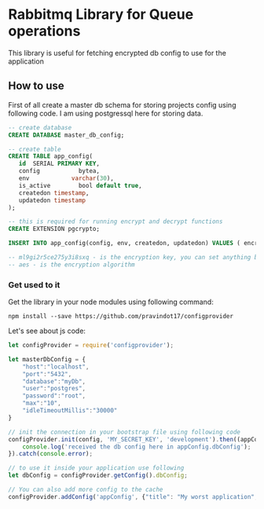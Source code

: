 Rabbitmq Library for Queue operations
===================
This library is useful for fetching encrypted db config to use for the application

## How to use
First of all create a master db schema for storing projects config using following code. I am using postgressql here for storing data.
```sql
-- create database
CREATE DATABASE master_db_config;

-- create table
CREATE TABLE app_config(
   id  SERIAL PRIMARY KEY,
   config           bytea,
   env            varchar(30),
   is_active        bool default true,
   createdon timestamp,
   updatedon timestamp
);

-- this is required for running encrypt and decrypt functions
CREATE EXTENSION pgcrypto;

INSERT INTO app_config(config, env, createdon, updatedon) VALUES ( encrypt( '{"host":"localhost","port":"5432","database":"myDb","user":"postgres","password":"root","max":"10","idleTimeoutMillis":"30000"}', 'ml9gi2r5ce275y3i8sxq', 'aes'), 'development', '2018-09-26 10:01:00', '2018-09-26 10:01:00' );

-- ml9gi2r5ce275y3i8sxq - is the encryption key, you can set anything based on your project and environment
-- aes - is the encryption algorithm
```

### Get used to it
Get the library in your node modules using following command:
```
npm install --save https://github.com/pravindot17/configprovider
```

Let's see about js code:
```js
let configProvider = require('configprovider');

let masterDbConfig = {
    "host":"localhost",
    "port":"5432",
    "database":"myDb",
    "user":"postgres",
    "password":"root",
    "max":"10",
    "idleTimeoutMillis":"30000"
}

// init the connection in your bootstrap file using following code
configProvider.init(config, 'MY_SECRET_KEY', 'development').then((appConfig) => {
	console.log('received the db config here in appConfig.dbConfig');
}).catch(console.error);

// to use it inside your application use following
let dbConfig = configProvider.getConfig().dbConfig;

// You can also add more config to the cache
configProvider.addConfig('appConfig', {"title": "My worst application", "isEmailRequired": true});